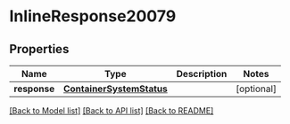 # InlineResponse20079

## Properties
Name | Type | Description | Notes
------------ | ------------- | ------------- | -------------
**response** | [**ContainerSystemStatus**](ContainerSystemStatus.md) |  | [optional] 

[[Back to Model list]](../README.md#documentation-for-models) [[Back to API list]](../README.md#documentation-for-api-endpoints) [[Back to README]](../README.md)



